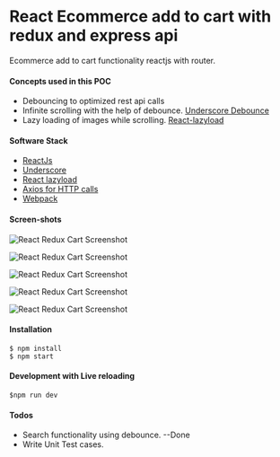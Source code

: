 # React Ecommerce add to cart with redux and express api

Ecommerce add to cart functionality reactjs with router.

#### Concepts used in this POC
  - Debouncing to optimized rest api calls
  - Infinite scrolling with the help of debounce. [Underscore Debounce](http://underscorejs.org/#debounce)
  - Lazy loading of images while scrolling. [React-lazyload](https://github.com/jasonslyvia/react-lazyload)

#### Software Stack

  - [ReactJs](https://reactjs.org/)
  - [Underscore](http://underscorejs.org/#debounce)
  - [React lazyload](https://github.com/jasonslyvia/react-lazyload)
  - [Axios for HTTP calls](https://www.npmjs.com/package/axios)
  - [Webpack](https://www.npmjs.com/package/webpack)
#### Screen-shots


![React Redux Cart Screenshot](https://github.com/navjotdhanawat/react-redux-express-cart/blob/master/client/images/react-redux-cart-1.png?raw=true "React Redux Cart Screenshot")

![React Redux Cart Screenshot](https://github.com/navjotdhanawat/react-redux-express-cart/blob/master/client/images/react-redux-cart-2.png?raw=true "React Redux Cart Screenshot")

![React Redux Cart Screenshot](https://github.com/navjotdhanawat/react-redux-express-cart/blob/master/client/images/react-redux-cart-3.png?raw=true "React Redux Cart Screenshot")

![React Redux Cart Screenshot](https://github.com/navjotdhanawat/react-redux-express-cart/blob/master/client/images/react-redux-cart-4.png?raw=true "React Redux Cart Screenshot")

![React Redux Cart Screenshot](https://github.com/navjotdhanawat/react-redux-express-cart/blob/master/client/images/react-redux-cart-5.png?raw=true "React Redux Cart Screenshot")

#### Installation

```
$ npm install
$ npm start
```

#### Development with Live reloading

```
$npm run dev
```

#### Todos

 - Search functionality using debounce. --Done
 - Write Unit Test cases.
